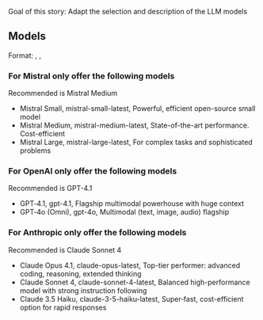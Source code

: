 Goal of this story: Adapt the selection and description of the LLM models

## Models

Format: <readable-name>, <technical name for API>, <description>

### For Mistral only offer the following models

Recommended is Mistral Medium

- Mistral Small, mistral-small-latest, Powerful, efficient open-source small model
- Mistral Medium, mistral-medium-latest, State-of-the-art performance. Cost-efficient
- Mistral Large, mistral-large-latest, For complex tasks and sophisticated problems

### For OpenAI only offer the following models

Recommended is GPT-4.1

- GPT‑4.1, gpt-4.1, Flagship multimodal powerhouse with huge context
- GPT‑4o (Omni), gpt-4o, Multimodal (text, image, audio) flagship

### For Anthropic only offer the following models

Recommended is Claude Sonnet 4

- Claude Opus 4.1, claude-opus-latest, Top-tier performer: advanced coding, reasoning, extended thinking 
- Claude Sonnet 4, claude-sonnet-4-latest, Balanced high-performance model with strong instruction following 
- Claude 3.5 Haiku, claude-3-5-haiku-latest, Super‑fast, cost-efficient option for rapid responses 